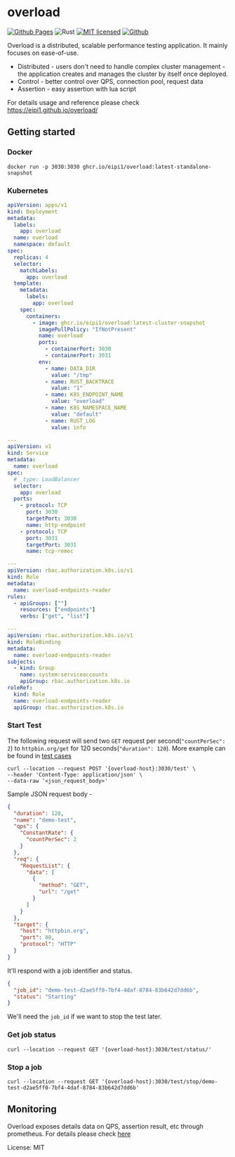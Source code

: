 # overload
[![Github Pages](https://github.com/eipi1/overload/actions/workflows/github-pages.yml/badge.svg)](https://eipi1.github.io/overload/)
![Rust](https://github.com/eipi1/overload/actions/workflows/rust.yml/badge.svg)
[![MIT licensed][mit-badge]][mit-url]
[![Github][github-badge]][github-rep]


Overload is a distributed, scalable performance testing application. It mainly focuses on ease-of-use.
* Distributed - users don't need to handle complex cluster management - the application creates and manages the cluster by itself once deployed.
* Control - better control over QPS, connection pool, request data
* Assertion - easy assertion with lua script

For details usage and reference please check https://eipi1.github.io/overload/

[mit-badge]: https://img.shields.io/badge/license-MIT-blue.svg

[mit-url]: https://github.com/tokio-rs/tokio/blob/master/LICENSE

[github-badge]: https://img.shields.io/badge/github-eipi1/overload-brightgreen

[github-rep]: https://github.com/eipi1/overload

## Getting started
### Docker
```shell
docker run -p 3030:3030 ghcr.io/eipi1/overload:latest-standalone-snapshot
```

### Kubernetes
```yaml
apiVersion: apps/v1
kind: Deployment
metadata:
  labels:
    app: overload
  name: overload
  namespace: default
spec:
  replicas: 4
  selector:
    matchLabels:
      app: overload
  template:
    metadata:
      labels:
        app: overload
    spec:
      containers:
        - image: ghcr.io/eipi1/overload:latest-cluster-snapshot
          imagePullPolicy: "IfNotPresent"
          name: overload
          ports:
            - containerPort: 3030
            - containerPort: 3031
          env:
            - name: DATA_DIR
              value: "/tmp"
            - name: RUST_BACKTRACE
              value: "1"
            - name: K8S_ENDPOINT_NAME
              value: "overload"
            - name: K8S_NAMESPACE_NAME
              value: "default"
            - name: RUST_LOG
              value: info

---
apiVersion: v1
kind: Service
metadata:
  name: overload
spec:
  #  type: LoadBalancer
  selector:
    app: overload
  ports:
    - protocol: TCP
      port: 3030
      targetPort: 3030
      name: http-endpoint
    - protocol: TCP
      port: 3031
      targetPort: 3031
      name: tcp-remoc

---
apiVersion: rbac.authorization.k8s.io/v1
kind: Role
metadata:
  name: overload-endpoints-reader
rules:
  - apiGroups: [""]
    resources: ["endpoints"]
    verbs: ["get", "list"]

---
apiVersion: rbac.authorization.k8s.io/v1
kind: RoleBinding
metadata:
  name: overload-endpoints-reader
subjects:
  - kind: Group
    name: system:serviceaccounts
    apiGroup: rbac.authorization.k8s.io
roleRef:
  kind: Role
  name: overload-endpoints-reader
  apiGroup: rbac.authorization.k8s.io
```

### Start Test
The following request will send two `GET` request per second(`"countPerSec": 2`) to `httpbin.org/get` for 120
seconds(`"duration": 120`). More example can be found in [test cases](https://github.com/eipi1/overload/tree/main/tests/src/resources)
```shell
curl --location --request POST '{overload-host}:3030/test' \
--header 'Content-Type: application/json' \
--data-raw '<json_request_body>'
```

Sample JSON request body -

```json
{
  "duration": 120,
  "name": "demo-test",
  "qps": {
    "ConstantRate": {
      "countPerSec": 2
    }
  },
  "req": {
    "RequestList": {
      "data": [
        {
          "method": "GET",
          "url": "/get"
        }
      ]
    }
  },
  "target": {
    "host": "httpbin.org",
    "port": 80,
    "protocol": "HTTP"
  }
}
```


It'll respond with a job identifier and status.
```json
{
  "job_id": "demo-test-d2ae5ff0-7bf4-4daf-8784-83b642d7dd6b",
  "status": "Starting"
}
```
We'll need the `job_id` if we want to stop the test later.

### Get job status
```shell
curl --location --request GET '{overload-host}:3030/test/status/'
```
### Stop a job
```shell
curl --location --request GET '{overload-host}:3030/test/stop/demo-test-d2ae5ff0-7bf4-4daf-8784-83b642d7dd6b'
```

## Monitoring
Overload exposes details data on QPS, assertion result, etc through prometheus. For details please check [here](https://eipi1.github.io/overload/monitoring.html)

License: MIT
